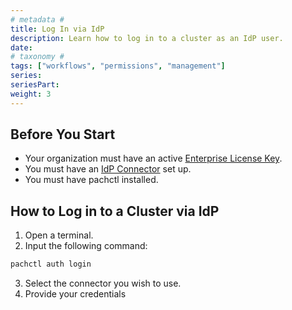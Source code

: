 ```yaml
---
# metadata # 
title: Log In via IdP
description: Learn how to log in to a cluster as an IdP user. 
date: 
# taxonomy #
tags: ["workflows", "permissions", "management"]
series:
seriesPart:
weight: 3
---
```


## Before You Start 

- Your organization must have an active [Enterprise License Key](../../../).
- You must have an [IdP Connector](../connectors) set up. 
- You must have pachctl installed.

## How to Log in to a Cluster via IdP

1. Open a terminal.
2. Input the following command:
```s
pachctl auth login
```
3. Select the connector you wish to use.
4. Provide your credentials

